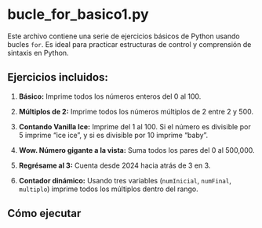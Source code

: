 # bucle_for_basico1.py

Este archivo contiene una serie de ejercicios básicos de Python usando bucles `for`. Es ideal para practicar estructuras de control y comprensión de sintaxis en Python.

## Ejercicios incluidos:

1. **Básico:** Imprime todos los números enteros del 0 al 100.

2. **Múltiplos de 2:** Imprime todos los números múltiplos de 2 entre 2 y 500.

3. **Contando Vanilla Ice:** Imprime del 1 al 100. Si el número es divisible por 5 imprime “ice ice”, y si es divisible por 10 imprime “baby”.

4. **Wow. Número gigante a la vista:** Suma todos los pares del 0 al 500,000.

5. **Regrésame al 3:** Cuenta desde 2024 hacia atrás de 3 en 3.

6. **Contador dinámico:** Usando tres variables (`numInicial`, `numFinal`, `multiplo`) imprime todos los múltiplos dentro del rango.

## Cómo ejecutar

```bash
